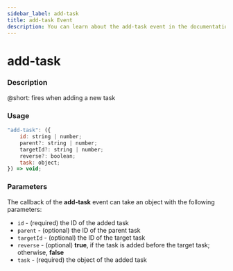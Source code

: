 ```yaml
---
sidebar_label: add-task
title: add-task Event
description: You can learn about the add-task event in the documentation of the DHTMLX JavaScript To Do List library. Browse developer guides and API reference, try out code examples and live demos, and download a free 30-day evaluation version of DHTMLX To Do List.
---
```


# add-task

### Description

@short: fires when adding a new task

### Usage

~~~js
"add-task": ({
    id: string | number;
    parent?: string | number;
    targetId?: string | number;
    reverse?: boolean;
    task: object;
}) => void;
~~~

### Parameters

The callback of the **add-task** event can take an object with the following parameters:

- `id` - (required) the ID of the added task
- `parent` - (optional) the ID of the parent task
- `targetId` - (optional) the ID of the target task
- `reverse` - (optional) **true**, if the task is added before the target task; otherwise, **false**
- `task` - (required) the object of the added task